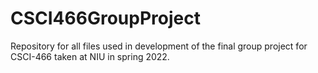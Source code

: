 # CSCI466GroupProject
Repository for all files used in development of the final group project for CSCI-466 taken at NIU in spring 2022.
